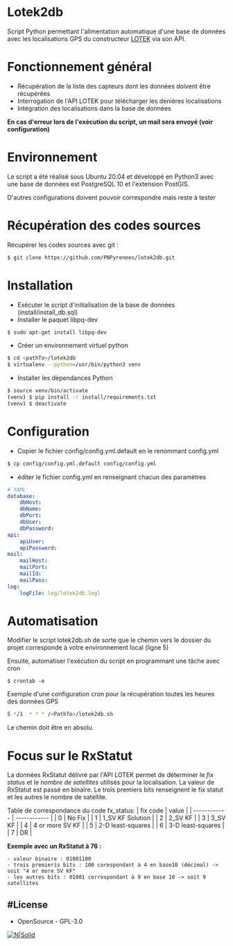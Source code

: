 # Lotek2db
Script Python permettant l'alimentation automatique d'une base de données avec les localisations GPS du constructeur  [LOTEK] via son API.

# Fonctionnement général
- Récupération de la liste des capteurs dont les données doivent être récupérées
- Interrogation de l'API LOTEK pour télécharger les denières localisations
- Intégration des localisations dans la base de données

**En cas d'erreur lors de l'exécution du script, un mail sera envoyé (voir configuration)**

# Environnement
Le script a été réalisé sous Ubuntu 20.04 et développé en Python3 avec une base de données est PostgreSQL 10 et l'extension PostGIS.

D'autres configurations doivent pouvoir correspondre mais reste à tester

# Récupération des codes sources
Récupérer les codes sources avec git :
```sh
$ git clone https://github.com/PNPyrenees/lotek2db.git
```

# Installation
 - Exécuter le script d'initialisation de la base de données (install/install_db.sql)
 - Installer le paquet libpq-dev
 ```sh
$ sudo apt-get install libpq-dev
```
 - Créer un environnement virtuel python
```sh
$ cd <pathTo>/lotek2db
$ virtualenv --python=/usr/bin/python3 venv
```
 - Installer les dépendances Python
```sh
$ source venv/bin/activate
(venv) $ pip install -r install/requirements.txt
(venv) $ deactivate
```
 
# Configuration
 - Copier le fichier config/config.yml.default en le renommant config.yml
```sh
$ cp config/config.yml.default config/config.yml
```
 - éditer le fichier config.yml en renseignant chacun des paramètres
```yaml
# YAML
database:
    dbHost: 
    dbName: 
    dbPort: 
    dbUser: 
    dbPassword: 
api:
    apiUser: 
    apiPassword: 
mail:
    mailHost: 
    mailPort: 
    mailId: 
    mailPass: 
log:
    logFile: log/lotek2db.logl
```

# Automatisation
Modifier le script lotek2db.sh de sorte que le chemin vers le dossier du projet corresponde à votre environnement local (ligne 5)

Ensuite, automatiser l'exécution du script en programmant une tâche avec cron
```
$ crontab -e 
```

Exemple d'une configuration cron pour la récupération toutes les heures des données GPS
```sh
5 */1  * * * /<PathTo>/lotek2db.sh
```
Le chemin doit être en absolu.

# Focus sur le RxStatut

La données RxStatut délivré par l'API LOTEK permet de déterminer le *fix status* et le *nombre de satellites* utilisés pour la localisation.
La valeur de RxStatut est passé en binaire.
Le trois premiers bits renseignent le fix statut et les autres le nombre de satellite.

Table de correspondance du code fx_status:
| fix code  | value |
| ------------ | ------------ |
| 0 | No Fix |
| 1 | 1_SV KF Solution |
| 2 | 2_SV KF |
| 3 | 3_SV KF |
| 4 | 4 or more SV KF |
| 5 | 2-D least-squares |
| 6 | 3-D least-squares |
| 7 | DR |

**Exemple avec un RxStatut à 76 :**
```
- valeur binaire : 01001100
- trois premieris bits : 100 corespondant à 4 en base10 (décimal) -> soit "4 or more SV KF"
- les autres bits : 01001 correspondant à 9 en base 10 -> soit 9 satellites
```

#License
----
 - OpenSource - GPL-3.0
 
[![N|Solid](http://www.pyrenees-parcnational.fr/sites/parc-pyrenees.com/files/logo_pnp.jpg)](http://www.pyrenees-parcnational.fr)

   [LOTEK]: <https://www.lotek.com/>
